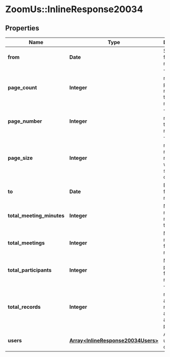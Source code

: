 # ZoomUs::InlineResponse20034

## Properties
Name | Type | Description | Notes
------------ | ------------- | ------------- | -------------
**from** | **Date** | Start date for this report. | [optional] 
**page_count** | **Integer** | The number of pages returned for the request made. | [optional] 
**page_number** | **Integer** | The page number of the current results. | [optional] 
**page_size** | **Integer** | The number of records returned with a single API call. | [optional] 
**to** | **Date** | End date for this report. | [optional] 
**total_meeting_minutes** | **Integer** | Number of meeting minutes for this range. | [optional] 
**total_meetings** | **Integer** | Number of meetings for this range. | [optional] 
**total_participants** | **Integer** | Number of participants for this range. | [optional] 
**total_records** | **Integer** | The total number of all the records available across pages. | [optional] 
**users** | [**Array&lt;InlineResponse20034Users&gt;**](InlineResponse20034Users.md) | Array of user objects. | [optional] 


